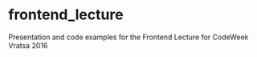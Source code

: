 # frontend_lecture
Presentation and code examples for the Frontend Lecture for CodeWeek Vratsa 2016
